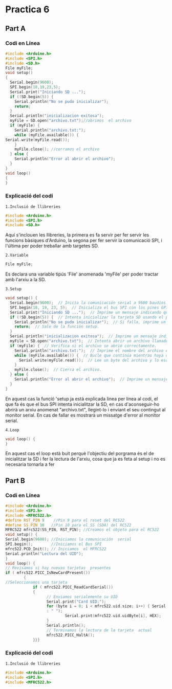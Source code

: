 # Practica 6
## Part A
### Codi en Línea
```cpp
#include <Arduino.h>
#include <SPI.h> 
#include <SD.h> 
File myFile; 
void setup() 
{ 
  Serial.begin(9600); 
  SPI.begin(18,19,23,5);
  Serial.print("Iniciando SD ..."); 
  if (!SD.begin(5)) { 
    Serial.println("No se pudo inicializar"); 
    return; 
  } 
  Serial.println("inicializacion exitosa"); 
  myFile = SD.open("archivo.txt");//abrimos  el archivo  
  if (myFile) { 
    Serial.println("archivo.txt:"); 
    while (myFile.available()) { 
Serial.write(myFile.read()); 
    } 
    myFile.close(); //cerramos el archivo 
  } else { 
    Serial.println("Error al abrir el archivo"); 
  } 
} 
void loop() 
{ 
}
```
### Explicació del codi
`1.Inclusió de llibreries`
```cpp
#include <Arduino.h>
#include <SPI.h>
#include <SD.h>
```
Aquí s'inclouen les llibreries, la primera es fa servir per fer servir les funcions bàsiques d'Arduino, la segona per fer servir la comunicació SPI, i l'última per poder treballar amb targetes SD.

`2.Variable`
```cpp
File myFile;
```
Es declara una variable tipús 'File' anomenada 'myFile' per poder tractar amb l'arxiu a la SD.

`3.Setup`
```cpp
void setup() {
  Serial.begin(9600);  // Inicia la comunicación serial a 9600 baudios.
  SPI.begin(18, 19, 23, 5);  // Inicializa el bus SPI con los pines GPIO 18 (SCK), 19 (MISO), 23 (MOSI) y 5 (CS).
  Serial.print("Iniciando SD ...");  // Imprime un mensaje indicando que se está iniciando la tarjeta SD.
  if (!SD.begin(5)) {  // Intenta inicializar la tarjeta SD usando el pin 5 para CS (Chip Select).
    Serial.println("No se pudo inicializar");  // Si falla, imprime un mensaje de error.
    return;  // Sale de la función setup.
  }
  Serial.println("inicializacion exitosa");  // Imprime un mensaje indicando que la tarjeta SD se ha inicializado con éxito.
  myFile = SD.open("archivo.txt");  // Intenta abrir un archivo llamado "archivo.txt" en la tarjeta SD.
  if (myFile) {  // Verifica si el archivo se abrió correctamente.
    Serial.println("archivo.txt:");  // Imprime el nombre del archivo en el monitor serial.
    while (myFile.available()) {  // Bucle que continúa mientras haya datos disponibles en el archivo.
      Serial.write(myFile.read());  // Lee un byte del archivo y lo escribe en el monitor serial.
    }
    myFile.close();  // Cierra el archivo.
  } else {
    Serial.println("Error al abrir el archivo");  // Imprime un mensaje de error si el archivo no pudo abrirse.
  }
}
```
En aquest cas la funció 'setup ja està explicada linea per linea al codi, el que fa és que el bus SPI intenta inicialitzar la SD, en cas d'aconseguir-ho abrirà un arxiu anomenat "archivo.txt", llegint-lo i enviant el seu contingut al monitor serial. En cas de fallar es mostrarà un missatge d'error al monitor serial.

`4.Loop`
```cpp
void loop() {
}
```
En aquest cas el loop està buit perquè l'objectiu del porgrama és el de inicialitzar la SD i fer la lectura de l'arxiu, cosa que ja es feta al setup i no es necesaria tornarla a fer

## Part B
### Codi en Línea
```cpp
#include <Arduino.h>
#include <SPI.h> 
#include <MFRC522.h> 
#define RST_PIN 9    //Pin 9 para el reset del RC522 
#define SS_PIN 10   //Pin 10 para el SS (SDA) del RC522 
MFRC522 mfrc522(SS_PIN, RST_PIN); //Creamos el objeto para el RC522 
void setup() { 
Serial.begin(9600); //Iniciamos la comunicación  serial 
SPI.begin();        //Iniciamos el Bus SPI 
mfrc522.PCD_Init(); // Iniciamos  el MFRC522 
Serial.println("Lectura del UID"); 
} 
void loop() { 
// Revisamos si hay nuevas tarjetas  presentes 
if ( mfrc522.PICC_IsNewCardPresent())  
        {   
//Seleccionamos una tarjeta 
            if ( mfrc522.PICC_ReadCardSerial())  
            { 
                  // Enviamos serialemente su UID 
                  Serial.print("Card UID:"); 
                  for (byte i = 0; i < mfrc522.uid.size; i++) { Serial.print(mfrc522.uid.uidByte[i] < 0x10 ? " 0" 
                  : " "); 
                          Serial.print(mfrc522.uid.uidByte[i], HEX);    
                  }  
                  Serial.println(); 
                  // Terminamos la lectura de la tarjeta  actual 
                  mfrc522.PICC_HaltA();  
            }}}
```

### Explicació del codi
`1.Inclusió de llibreries`
```cpp
#include <Arduino.h>
#include <SPI.h>
#include <MFRC522.h>
```
